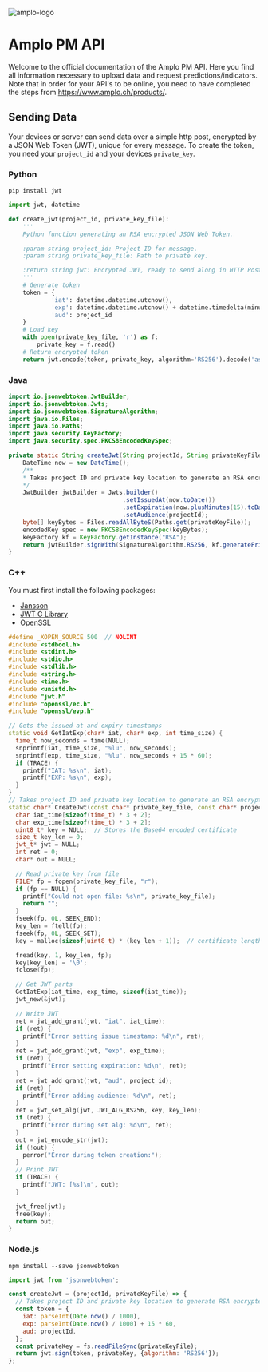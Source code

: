 ![amplo-logo](https://amplo.ch/wp-content/uploads/2020/07/28july-normal-1.png)


# Amplo PM API
Welcome to the official documentation of the Amplo PM API. 
Here you find all information necessary to upload data and request predictions/indicators. 
Note that in order for your API's to be online, you need to have completed the steps from https://www.amplo.ch/products/.


## Sending Data
Your devices or server can send data over a simple http post, encrypted by a JSON Web Token (JWT), unique for every message. 
To create the token, you need your `project_id` and your devices `private_key`. 

### Python
`pip install jwt`
```python
import jwt, datetime

def create_jwt(project_id, private_key_file):
    '''
    Python function generating an RSA encrypted JSON Web Token. 

    :param string project_id: Project ID for message. 
    :param string private_key_file: Path to private key. 

    :return string jwt: Encrypted JWT, ready to send along in HTTP Post. 
    '''
    # Generate token
    token = {
            'iat': datetime.datetime.utcnow(),
            'exp': datetime.datetime.utcnow() + datetime.timedelta(minutes=15),
            'aud': project_id
    }
    # Load key
    with open(private_key_file, 'r') as f:
        private_key = f.read()
    # Return encrypted token
    return jwt.encode(token, private_key, algorithm='RS256').decode('ascii')
```
### Java
```java
import io.jsonwebtoken.JwtBuilder;
import io.jsonwebtoken.Jwts;
import io.jsonwebtoken.SignatureAlgorithm;
import java.io.Files;
import java.io.Paths;
import java.security.KeyFactory;
import java.security.spec.PKCS8EncodedKeySpec;

private static String createJwt(String projectId, String privateKeyFile) {
    DateTime now = new DateTime();
    /**
    * Takes project ID and private key location to generate an RSA encrypted JWT.
    */
    JwtBuilder jwtBuilder = Jwts.builder()
                                .setIssuedAt(now.toDate())
                                .setExpiration(now.plusMinutes(15).toDate())
                                .setAudience(projectId);
    byte[] keyBytes = Files.readAllByteS(Paths.get(privateKeyFile));
    encodedKey spec = new PKCS8EncodedKeySpec(keyBytes);
    keyFactory kf = KeyFactory.getInstance("RSA");
    return jwtBuilder.signWith(SignatureAlgorithm.RS256, kf.generatePrivate(spec)).compact()
}
```
### C++
You must first install the following packages:
* [Jansson](https://github.com/akheron/jansson)
* [JWT C Library](https://github.com/benmcollins/libjwt)
* [OpenSSL](https://github.com/openssl/openssl)
```C++
#define _XOPEN_SOURCE 500  // NOLINT
#include <stdbool.h>
#include <stdint.h>
#include <stdio.h>
#include <stdlib.h>
#include <string.h>
#include <time.h>
#include <unistd.h>
#include "jwt.h"
#include "openssl/ec.h"
#include "openssl/evp.h"

// Gets the issued at and expiry timestamps
static void GetIatExp(char* iat, char* exp, int time_size) {
  time_t now_seconds = time(NULL);
  snprintf(iat, time_size, "%lu", now_seconds);
  snprintf(exp, time_size, "%lu", now_seconds + 15 * 60);
  if (TRACE) {
    printf("IAT: %s\n", iat);
    printf("EXP: %s\n", exp);
  }
}
// Takes project ID and private key location to generate an RSA encrypted JWT.
static char* CreateJwt(const char* private_key_file, const char* project_id) {
  char iat_time[sizeof(time_t) * 3 + 2];
  char exp_time[sizeof(time_t) * 3 + 2];
  uint8_t* key = NULL;  // Stores the Base64 encoded certificate
  size_t key_len = 0;
  jwt_t* jwt = NULL;
  int ret = 0;
  char* out = NULL;

  // Read private key from file
  FILE* fp = fopen(private_key_file, "r");
  if (fp == NULL) {
    printf("Could not open file: %s\n", private_key_file);
    return "";
  }
  fseek(fp, 0L, SEEK_END);
  key_len = ftell(fp);
  fseek(fp, 0L, SEEK_SET);
  key = malloc(sizeof(uint8_t) * (key_len + 1));  // certificate length + \0

  fread(key, 1, key_len, fp);
  key[key_len] = '\0';
  fclose(fp);

  // Get JWT parts
  GetIatExp(iat_time, exp_time, sizeof(iat_time));
  jwt_new(&jwt);

  // Write JWT
  ret = jwt_add_grant(jwt, "iat", iat_time);
  if (ret) {
    printf("Error setting issue timestamp: %d\n", ret);
  }
  ret = jwt_add_grant(jwt, "exp", exp_time);
  if (ret) {
    printf("Error setting expiration: %d\n", ret);
  }
  ret = jwt_add_grant(jwt, "aud", project_id);
  if (ret) {
    printf("Error adding audience: %d\n", ret);
  }
  ret = jwt_set_alg(jwt, JWT_ALG_RS256, key, key_len);
  if (ret) {
    printf("Error during set alg: %d\n", ret);
  }
  out = jwt_encode_str(jwt);
  if (!out) {
    perror("Error during token creation:");
  }
  // Print JWT
  if (TRACE) {
    printf("JWT: [%s]\n", out);
  }

  jwt_free(jwt);
  free(key);
  return out;
}
```
### Node.js
`npm install --save jsonwebtoken`
```js
import jwt from 'jsonwebtoken';

const createJwt = (projectId, privateKeyFile) => {
  // Takes project ID and private key location to generate RSA encrypted JWT. 
  const token = {
    iat: parseInt(Date.now() / 1000),
    exp: parseInt(Date.now() / 1000) + 15 * 60,
    aud: projectId,
  };
  const privateKey = fs.readFileSync(privateKeyFile);
  return jwt.sign(token, privateKey, {algorithm: 'RS256'});
};
```

